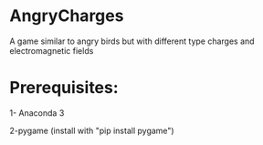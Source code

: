 # AngryCharges
A game similar to angry birds but with different type charges and electromagnetic fields

# Prerequisites:
1- Anaconda 3

2-pygame (install with "pip install pygame")
